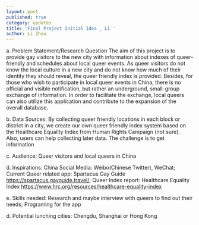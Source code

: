 ```yaml
---
layout: post
published: true
category: updates
title: 'Final Project Initial Idea _ Li '
author: Li Zhou
---
```

a. Problem Statement/Research Question
The aim of this project is to provide gay visitors to the new city with information about indexes of queer-friendly and schedules about local queer events. As queer visitors do not know the local culture in a new city and do not know how much of their identity they should reveal, the queer friendly index is provided. Besides, for those who wish to participate in local queer events in China, there is no official and visible notification, but rather an underground, small-group exchange of information. In order to facilitate the exchange, local queers can also utilize this application and contribute to the expansion of the overall database.

b. Data Sources:
By collecting queer friendly locations in each block or district in a city, we create our own queer friendly index system based on the Healthcare Equality Index from Human Rights Campaign (not sure). Also, users can help collecting later data. The challenge is to get information 

c. Audience:
Queer visitors and local queers in China

d. Inspirations:
China Social Media: Weibo(Chinese Twitter), WeChat;
Current Queer related app: Spartacus Gay Guide https://spartacus.gayguide.travel/;
Queer Index report: Healthcare Equality Index https://www.hrc.org/resources/healthcare-equality-index

e. Skills needed:
Research and maybe interview with queers to find out their needs;
Programing for the app

d. Potential lunching cities:
Chengdu, Shanghai or Hong Kong
